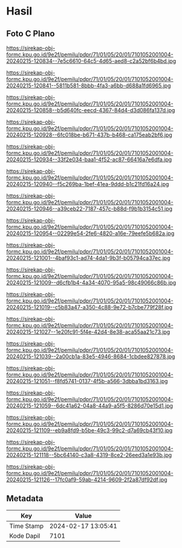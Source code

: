 # Hasil

## Foto C Plano

https://sirekap-obj-formc.kpu.go.id/9e2f/pemilu/pdpr/71/01/05/20/01/7101052001004-20240215-120834--7e5c6610-64c5-4d65-aed8-c2a52bf6b4bd.jpg

https://sirekap-obj-formc.kpu.go.id/9e2f/pemilu/pdpr/71/01/05/20/01/7101052001004-20240215-120841--5811b581-8bbb-4fa3-a6bb-d688a1fd6965.jpg

https://sirekap-obj-formc.kpu.go.id/9e2f/pemilu/pdpr/71/01/05/20/01/7101052001004-20240215-120858--b5d640fc-eecd-4367-84d4-d3d086fa137d.jpg

https://sirekap-obj-formc.kpu.go.id/9e2f/pemilu/pdpr/71/01/05/20/01/7101052001004-20240215-120928--6fc018be-b671-437b-b468-ca175eab2bf6.jpg

https://sirekap-obj-formc.kpu.go.id/9e2f/pemilu/pdpr/71/01/05/20/01/7101052001004-20240215-120934--33f2e034-baa1-4f52-ac87-66416a7e6dfa.jpg

https://sirekap-obj-formc.kpu.go.id/9e2f/pemilu/pdpr/71/01/05/20/01/7101052001004-20240215-120940--f5c269ba-1bef-41ea-9ddd-b1c21fd16a24.jpg

https://sirekap-obj-formc.kpu.go.id/9e2f/pemilu/pdpr/71/01/05/20/01/7101052001004-20240215-120946--a39ceb22-7187-457c-b88d-f9b1b3154c51.jpg

https://sirekap-obj-formc.kpu.go.id/9e2f/pemilu/pdpr/71/01/05/20/01/7101052001004-20240215-120954--02299e54-2fe6-4820-a16e-79eefe5b682a.jpg

https://sirekap-obj-formc.kpu.go.id/9e2f/pemilu/pdpr/71/01/05/20/01/7101052001004-20240215-121001--4baf93c1-ad74-4da1-9b3f-b05794ca37ec.jpg

https://sirekap-obj-formc.kpu.go.id/9e2f/pemilu/pdpr/71/01/05/20/01/7101052001004-20240215-121009--d6cfb1b4-4a34-4070-95a5-98c49066c86b.jpg

https://sirekap-obj-formc.kpu.go.id/9e2f/pemilu/pdpr/71/01/05/20/01/7101052001004-20240215-121019--c5b83a47-a350-4c88-9e72-b7cbe779f28f.jpg

https://sirekap-obj-formc.kpu.go.id/9e2f/pemilu/pdpr/71/01/05/20/01/7101052001004-20240215-121027--1e20fc91-5f4e-42d4-8e38-aca55aa21c73.jpg

https://sirekap-obj-formc.kpu.go.id/9e2f/pemilu/pdpr/71/01/05/20/01/7101052001004-20240215-121039--2a00cb1a-83e5-4946-8684-1cbdee827878.jpg

https://sirekap-obj-formc.kpu.go.id/9e2f/pemilu/pdpr/71/01/05/20/01/7101052001004-20240215-121051--f8fd5741-0137-4f5b-a566-3dbba1bd3163.jpg

https://sirekap-obj-formc.kpu.go.id/9e2f/pemilu/pdpr/71/01/05/20/01/7101052001004-20240215-121059--6dc41a62-04a8-44a9-a5f5-8286d70e15d1.jpg

https://sirekap-obj-formc.kpu.go.id/9e2f/pemilu/pdpr/71/01/05/20/01/7101052001004-20240215-121109--eb9a8fd9-b5be-49c3-99c2-d7a69cb43f10.jpg

https://sirekap-obj-formc.kpu.go.id/9e2f/pemilu/pdpr/71/01/05/20/01/7101052001004-20240215-121118--5bc64140-c3a8-4319-8ce2-26eed3a1e93b.jpg

https://sirekap-obj-formc.kpu.go.id/9e2f/pemilu/pdpr/71/01/05/20/01/7101052001004-20240215-121126--17fc0af9-59ab-4214-9609-2f2a87df92df.jpg


## Metadata

| Key        | Value               |
| ---------- | ------------------- |
| Time Stamp | 2024-02-17 13:05:41 |
| Kode Dapil | 7101                |



